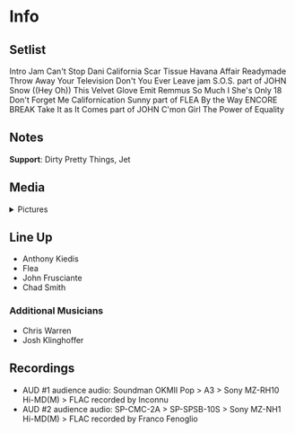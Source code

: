 # Info

## Setlist

Intro Jam
Can't Stop
Dani California
Scar Tissue
Havana Affair
Readymade
Throw Away Your Television
Don't You Ever Leave jam
S.O.S. part of JOHN
Snow ((Hey Oh))
This Velvet Glove
Emit Remmus
So Much I
She's Only 18
Don't Forget Me
Californication
Sunny part of FLEA
By the Way
ENCORE BREAK
Take It as It Comes part of JOHN
C'mon Girl
The Power of Equality

## Notes

**Support**: Dirty Pretty Things, Jet

## Media 

<details>
  <summary>Pictures</summary>
  <!--<img alt="Setlist" title="Setlist" src="_.jpg" height="200" />
  <img alt="Clipping" title="Clipping" src="_.jpg" height="200" />
  <img alt="Flyer" title="Flyer" src="_.jpg" height="200" />-->
</details>

## Line Up

* Anthony Kiedis
* Flea
* John Frusciante
* Chad Smith

### Additional Musicians

* Chris Warren  
* Josh Klinghoffer

## Recordings

* AUD #1 audience audio: Soundman OKMII Pop > A3 > Sony MZ-RH10 Hi-MD(M) > FLAC recorded by Inconnu  
* AUD #2 audience audio: SP-CMC-2A > SP-SPSB-10S > Sony MZ-NH1 Hi-MD(M) > FLAC recorded by Franco Fenoglio
